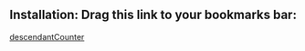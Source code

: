 ## Installation: Drag this link to your bookmarks bar:
<a href="javascript:(function()%7B(function%20descendantCounter_1_4()%20%7Bfunction%20formatName(item)%20%7Bconst%20htmlEscText%20%3D%20(str)%20%3D%3Estr.replace(%2F%26%2Fg%2C%20%22%26amp%3B%22).replace(%2F%3E%2Fg%2C%20%22%26gt%3B%22).replace(%2F%3C%2Fg%2C%20%22%26lt%3B%22).replace(%2F%22%2Fg%2C%20%22%26quot%3B%22)%3Bconst%20truncate%20%3D%20(str%2C%20max)%20%3D%3Estr.length%20%3E%20max%20%3F%20%60%24%7Bstr.substring(0%2C%20max%20-%201)%7D%E2%80%A6%60%20%3A%20str%3Bconst%20truncated%20%3D%20htmlEscText(truncate(item.getNameInPlainText()%2C%2045))%3Breturn%20item.isCompleted()%20%3F%20%60%3Cs%3E%24%7Btruncated%7D%3C%2Fs%3E%60%20%3A%20truncated%3B%7Dconst%20current%20%3D%20WF.currentItem()%3Bconst%20children%20%3D%20current.getChildren()%3Bconst%20pDir%20%3D%20children.length.toString().padStart(3%2C%20%22%20%22)%3Bconst%20pNum%20%3D%20current.getNumDescendants().toString()%3Bconst%20counts%20%3D%20children.map((item)%20%3D%3E%20%7Bconst%20cDir%20%3D%20item.getChildren().length.toString().padStart(3%2C%20%22%20%22)%3Bconst%20cNum%20%3D%20item.getNumDescendants().toString().padStart(pNum.length%2C%20%22%20%22)%3Breturn%20%60%24%7BcDir%7D%5Ct%24%7BcNum%7D%5Ct%3Ca%20href%3D%22%24%7Bitem.getUrl()%7D%22%20onclick%3D%22WF.hideDialog()%3Breturn%20true%22%3E%24%7BformatName(item)%7D%3C%2Fa%3E%60%3B%7D)%3BWF.showAlertDialog(%60%3Cpre%3E%3Cb%3E%24%7BpDir%7D%5Ct%24%7BpNum%7D%5Ct%24%7BformatName(current)%7D%3C%2Fb%3E%3Cbr%3E%24%7Bcounts.join(%22%3Cbr%3E%22)%7D%3C%2Fpre%3E%60)%3B%7D)()%7D)();">descendantCounter</a>

